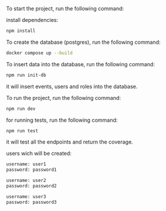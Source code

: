 To start the project, run the following command:

install dependencies:

```bash
npm install
```

To create the database (postgres), run the following command:
```bash
docker compose up --build
```

To insert data into the database, run the following command:

```bash
npm run init-db
```
it will insert events, users and roles into the database.

To run the project, run the following command:

```bash
npm run dev
```

for running tests, run the following command:

```bash
npm run test
```

it will test all the endpoints and return the coverage.

users wich will be created:

```bash
username: user1
password: password1
```

```bash
username: user2
password: password2
```

```bash
username: user3
password: password3
```


```bash
